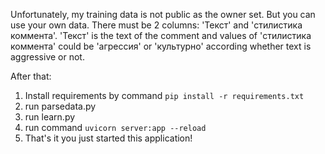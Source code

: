 Unfortunately, my training data is not public as the owner set.
But you can use your own data. There must be 2 columns: 'Текст' and 'стилистика коммента'.
'Текст' is the text of the comment and values of 'стилистика коммента' could be 'агрессия' or 'культурно' according whether text is aggressive or not. 

After that:
1. Install requirements by command `pip install -r requirements.txt`
1. run parsedata.py
2. run learn.py 
3. run command `uvicorn server:app --reload`
4. That's it you just started this application!